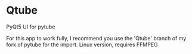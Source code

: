 # Qtube
PyQt5 UI for pytube

For this app to work fully, I recommend you use the 'Qtube' branch of my fork of pytube for the import.
Linux version, requires FFMPEG
